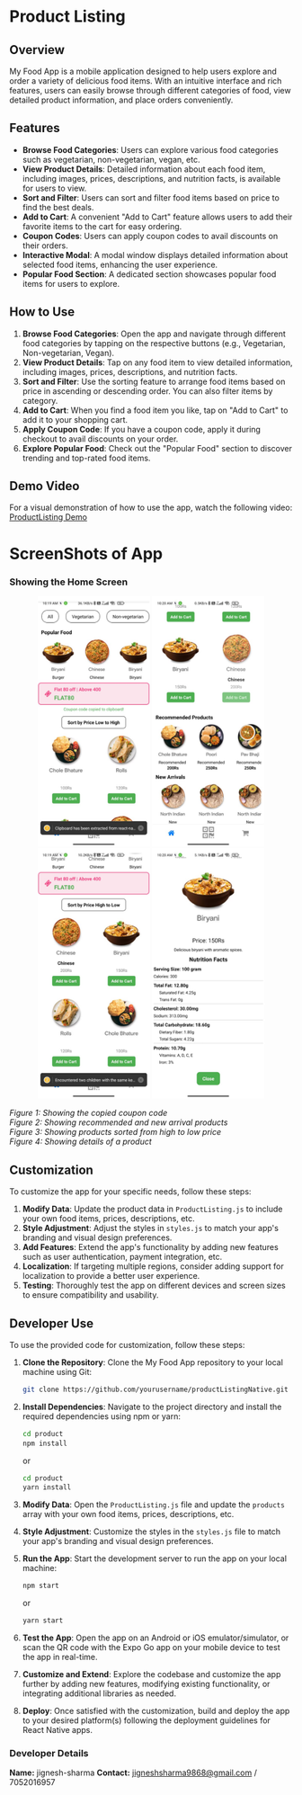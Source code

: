 # Product Listing

## Overview

My Food App is a mobile application designed to help users explore and order a variety of delicious food items. With an intuitive interface and rich features, users can easily browse through different categories of food, view detailed product information, and place orders conveniently.

## Features

- **Browse Food Categories**: Users can explore various food categories such as vegetarian, non-vegetarian, vegan, etc.
- **View Product Details**: Detailed information about each food item, including images, prices, descriptions, and nutrition facts, is available for users to view.
- **Sort and Filter**: Users can sort and filter food items based on price to find the best deals.
- **Add to Cart**: A convenient "Add to Cart" feature allows users to add their favorite items to the cart for easy ordering.
- **Coupon Codes**: Users can apply coupon codes to avail discounts on their orders.
- **Interactive Modal**: A modal window displays detailed information about selected food items, enhancing the user experience.
- **Popular Food Section**: A dedicated section showcases popular food items for users to explore.

## How to Use

1. **Browse Food Categories**: Open the app and navigate through different food categories by tapping on the respective buttons (e.g., Vegetarian, Non-vegetarian, Vegan).
2. **View Product Details**: Tap on any food item to view detailed information, including images, prices, descriptions, and nutrition facts.
3. **Sort and Filter**: Use the sorting feature to arrange food items based on price in ascending or descending order. You can also filter items by category.
4. **Add to Cart**: When you find a food item you like, tap on "Add to Cart" to add it to your shopping cart.
5. **Apply Coupon Code**: If you have a coupon code, apply it during checkout to avail discounts on your order.
6. **Explore Popular Food**: Check out the "Popular Food" section to discover trending and top-rated food items.

## Demo Video

For a visual demonstration of how to use the app, watch the following video: [ProductListing Demo](https://youtu.be/E8_3gAy3UEQ)

# ScreenShots of App

### Showing the Home Screen

<!-- Screenshots arranged horizontally with descriptions -->
<p align="center">
  <img src="screenshots/IMG-20240306-WA0001.jpg" alt="Screenshot 1" width="200">
  <img src="screenshots/IMG-20240306-WA0002.jpg" alt="Screenshot 2" width="200">
  <img src="screenshots/IMG-20240306-WA0003.jpg" alt="Screenshot 3" width="200">
  <img src="screenshots/IMG-20240306-WA0004.jpg" alt="Screenshot 4" width="200">
</p>

<p align="">
  <em>Figure 1: Showing the copied coupon code</em> <br>
  <em>Figure 2: Showing recommended and new arrival products</em> <br>
  <em>Figure 3: Showing products sorted from high to low price</em> <br>
  <em>Figure 4: Showing details of a product</em><br>
</p>

## Customization

To customize the app for your specific needs, follow these steps:

1. **Modify Data**: Update the product data in `ProductListing.js` to include your own food items, prices, descriptions, etc.
2. **Style Adjustment**: Adjust the styles in `styles.js` to match your app's branding and visual design preferences.
3. **Add Features**: Extend the app's functionality by adding new features such as user authentication, payment integration, etc.
4. **Localization**: If targeting multiple regions, consider adding support for localization to provide a better user experience.
5. **Testing**: Thoroughly test the app on different devices and screen sizes to ensure compatibility and usability.

## Developer Use

To use the provided code for customization, follow these steps:

1. **Clone the Repository**: Clone the My Food App repository to your local machine using Git:

   ```bash
   git clone https://github.com/yourusername/productListingNative.git
   ```

2. **Install Dependencies**: Navigate to the project directory and install the required dependencies using npm or yarn:

   ```bash
   cd product
   npm install
   ```

   or

   ```bash
   cd product
   yarn install
   ```

3. **Modify Data**: Open the `ProductListing.js` file and update the `products` array with your own food items, prices, descriptions, etc.

4. **Style Adjustment**: Customize the styles in the `styles.js` file to match your app's branding and visual design preferences.

5. **Run the App**: Start the development server to run the app on your local machine:

   ```bash
   npm start
   ```

   or

   ```bash
   yarn start
   ```

6. **Test the App**: Open the app on an Android or iOS emulator/simulator, or scan the QR code with the Expo Go app on your mobile device to test the app in real-time.

7. **Customize and Extend**: Explore the codebase and customize the app further by adding new features, modifying existing functionality, or integrating additional libraries as needed.

8. **Deploy**: Once satisfied with the customization, build and deploy the app to your desired platform(s) following the deployment guidelines for React Native apps.

### Developer Details

**Name:** jignesh-sharma
**Contact:** jigneshsharma9868@gmail.com / 7052016957
